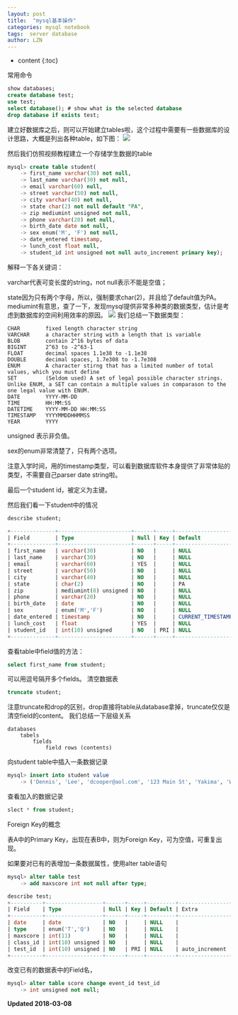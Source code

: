 ```yaml
---
layout: post
title:  "mysql基本操作"
categories: mysql notebook
tags:  server database 
author: LZN
---
```


* content
{:toc}


常用命令
``` sql
show databases;
create database test;
use test;
select database(); # show what is the selected database
drop database if exists test;
```
建立好数据库之后，则可以开始建立tables啦，这个过程中需要有一些数据库的设计思路，大概是列出各种table，如下图：
![](https://ws1.sinaimg.cn/large/73ebdc71gy1fp2ugsl2uej20nd0gbwka.jpg)

然后我们仿照视频教程建立一个存储学生数据的table
``` sql
mysql> create table student(
    -> first_name varchar(30) not null,
    -> last_name varchar(30) not null,
    -> email varchar(60) null,
    -> street varchar(50) not null,
    -> city varchar(40) not null,
    -> state char(2) not null default "PA",
    -> zip mediumint unsigned not null,
    -> phone varchar(20) not null,
    -> birth_date date not null,
    -> sex enum('M', 'F') not null,
    -> date_entered timestamp,
    -> lunch_cost float null,
    -> student_id int unsigned not null auto_increment primary key);
```
解释一下各关键词：

varchar代表可变长度的string，not null表示不能是空值；

state因为只有两个字母，所以，强制要求char(2)，并且给了default值为PA。mediumint有意思，查了一下，发现mysql提供非常多种类的数据类型，估计是考虑到数据库的空间利用效率的原因。
![](https://ws1.sinaimg.cn/large/73ebdc71gy1fp2v4f3uo0j20wc07c42m.jpg)
我们总结一下数据类型：
```
CHAR		fixed length character string
VARCHAR		a character string with a length that is variable
BLOB		contain 2^16 bytes of data
BIGINT		2^63 to -2^63-1
FLOAT		decimal spaces 1.1e38 to -1.1e38
DOUBLE		decimal spaces, 1.7e308 to -1.7e308
ENUM		A character stirng that has a limited number of total values, which you must define
SET			(Seldom used) A set of legal possible character strings. Unlike ENUM, a SET can contain a multiple values in comparason to the one legal value with ENUM.
DATE		YYYY-MM-DD
TIME		HH:MM:SS
DATETIME	YYYY-MM-DD HH:MM:SS
TIMESTAMP	YYYYMMDDHHMMSS
YEAR		YYYY
```
unsigned 表示非负值。

sex的enum非常清楚了，只有两个选项。

注意入学时间，用的timestamp类型，可以看到数据库软件本身提供了非常体贴的类型，不需要自己parser date string啦。

最后一个student id，被定义为主键。

然后我们看一下student中的情况
``` sql
describe student;

+--------------+-----------------------+------+-----+-------------------+-----------------------------+
| Field        | Type                  | Null | Key | Default           | Extra                       |
+--------------+-----------------------+------+-----+-------------------+-----------------------------+
| first_name   | varchar(30)           | NO   |     | NULL              |                             |
| last_name    | varchar(30)           | NO   |     | NULL              |                             |
| email        | varchar(60)           | YES  |     | NULL              |                             |
| street       | varchar(50)           | NO   |     | NULL              |                             |
| city         | varchar(40)           | NO   |     | NULL              |                             |
| state        | char(2)               | NO   |     | PA                |                             |
| zip          | mediumint(8) unsigned | NO   |     | NULL              |                             |
| phone        | varchar(20)           | NO   |     | NULL              |                             |
| birth_date   | date                  | NO   |     | NULL              |                             |
| sex          | enum('M','F')         | NO   |     | NULL              |                             |
| date_entered | timestamp             | NO   |     | CURRENT_TIMESTAMP | on update CURRENT_TIMESTAMP |
| lunch_cost   | float                 | YES  |     | NULL              |                             |
| student_id   | int(10) unsigned      | NO   | PRI | NULL              | auto_increment              |
+--------------+-----------------------+------+-----+-------------------+-----------------------------+

```

查看table中field值的方法：
``` sql
select first_name from student;
```
可以用逗号隔开多个fields。
清空数据表
``` sql
truncate student;
```
注意truncate和drop的区别，drop直接将table从database拿掉，truncate仅仅是清空field的content。
我们总结一下层级关系
```
databases
	tabels
		fields
			field rows (contents)
```

向student table中插入一条数据记录
``` sql
mysql> insert into student value
    -> ('Dennis', 'Lee', 'dcooper@aol.com', '123 Main St', 'Yakima', 'WA', 95294, '510-365-0383', '1995-2-22', 'M', now(), 3.50, null);
```

查看加入的数据记录
``` sql
slect * from student;
```
Foreign Key的概念

表A中的Primary Key，出现在表B中，则为Foreign Key，可为空值，可重复出现。

如果要对已有的表增加一条数据属性，使用alter table语句
``` sql
mysql> alter table test
    -> add maxscore int not null after type;

describe test;
+----------+------------------+------+-----+---------+----------------+
| Field    | Type             | Null | Key | Default | Extra          |
+----------+------------------+------+-----+---------+----------------+
| date     | date             | NO   |     | NULL    |                |
| type     | enum('T','Q')    | NO   |     | NULL    |                |
| maxscore | int(11)          | NO   |     | NULL    |                |
| class_id | int(10) unsigned | NO   |     | NULL    |                |
| test_id  | int(10) unsigned | NO   | PRI | NULL    | auto_increment |
+----------+------------------+------+-----+---------+----------------+

```
改变已有的数据表中的Field名，
``` sql
mysql> alter table score change event_id test_id
    -> int unsigned not null;
```

**Updated 2018-03-08**
